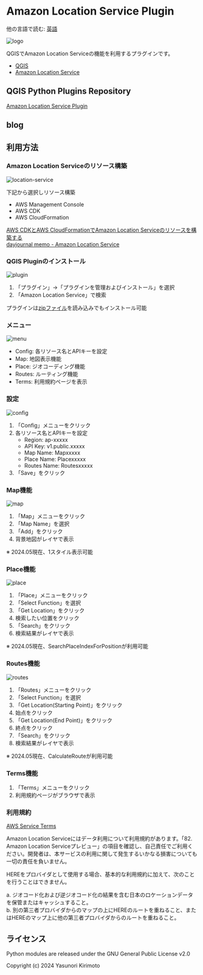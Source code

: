 # Amazon Location Service Plugin

他の言語で読む: [英語](./README.md)

![logo](img/logo.png)

QGISでAmazon Location Serviceの機能を利用するプラグインです。  

- [QGIS](https://qgis.org)  
- [Amazon Location Service](https://aws.amazon.com/location)  

## QGIS Python Plugins Repository

[Amazon Location Service Plugin](https://plugins.qgis.org/plugins/location_service)  

## blog

## 利用方法

### Amazon Location Serviceのリソース構築

![location-service](img/location-service.png)

下記から選択しリソース構築

- AWS Management Console
- AWS CDK
- AWS CloudFormation

[AWS CDKとAWS CloudFormationでAmazon Location Serviceのリソースを構築する](https://aws.amazon.com/jp/builders-flash/202404/build-amazon-location-service/)  
[dayjournal memo - Amazon Location Service](https://memo.dayjournal.dev/tags/amazon-location-service/)  

### QGIS Pluginのインストール

![plugin](img/plugin.png)

1. 「プラグイン」→「プラグインを管理およびインストール」を選択
2. 「Amazon Location Service」で検索

プラグインは[zipファイル](https://github.com/dayjournal/qgis-amazonlocationservice-plugin/releases)を読み込みでもインストール可能

### メニュー

![menu](img/menu.png)

- Config: 各リソース名とAPIキーを設定
- Map: 地図表示機能
- Place: ジオコーディング機能
- Routes: ルーティング機能
- Terms: 利用規約ページを表示

### 設定

![config](img/config.png)

1. 「Config」メニューをクリック
2. 各リソース名とAPIキーを設定
    - Region: ap-xxxxx
    - API Key: v1.public.xxxxx
    - Map Name: Mapxxxxx
    - Place Name: Placexxxxx
    - Routes Name: Routesxxxxx
3. 「Save」をクリック

### Map機能

![map](img/map.gif)

1. 「Map」メニューをクリック
2. 「Map Name」を選択
3. 「Add」をクリック
4. 背景地図がレイヤで表示

※ 2024.05現在、1スタイル表示可能

### Place機能

![place](img/place.gif)

1. 「Place」メニューをクリック
2. 「Select Function」を選択
3. 「Get Location」をクリック
4. 検索したい位置をクリック
5. 「Search」をクリック
6. 検索結果がレイヤで表示

※ 2024.05現在、SearchPlaceIndexForPositionが利用可能

### Routes機能

![routes](img/routes.gif)

1. 「Routes」メニューをクリック
2. 「Select Function」を選択
3. 「Get Location(Starting Point)」をクリック
4. 始点をクリック
5. 「Get Location(End Point)」をクリック
6. 終点をクリック
7. 「Search」をクリック
8. 検索結果がレイヤで表示

※ 2024.05現在、CalculateRouteが利用可能

### Terms機能

1. 「Terms」メニューをクリック
2. 利用規約ページがブラウザで表示

### 利用規約

[AWS Service Terms](https://aws.amazon.com/jp/service-terms)

Amazon Location Serviceにはデータ利用について利用規約があります。「82. Amazon Location Serviceプレビュー」の項目を確認し、自己責任でご利用ください。開発者は、本サービスの利用に関して発生するいかなる損害についても一切の責任を負いません。  

HEREをプロバイダとして使用する場合、基本的な利用規約に加えて、次のことを行うことはできません。  

a. ジオコード化および逆ジオコード化の結果を含む日本のロケーションデータを保管またはキャッシュすること。  
b. 別の第三者プロバイダからのマップの上にHEREのルートを重ねること、またはHEREのマップ上に他の第三者プロバイダからのルートを重ねること。  

## ライセンス

Python modules are released under the GNU General Public License v2.0

Copyright (c) 2024 Yasunori Kirimoto
